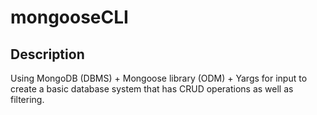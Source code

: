 # mongooseCLI

## Description

Using MongoDB (DBMS) + Mongoose library (ODM) + Yargs for input to create a basic database system that has CRUD operations as well as filtering.
